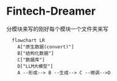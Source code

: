 # Fintech-Dreamer

分模块来写的刚好每个模块一个文件夹来写

  ```mermaid
    flowchart LR
      A["原生数据(convert)"]
      B["结构化数据"]
      C["数据库"]
      D["LLM大模型"]
      A --形成--> B --生成--> C --微调-->D
  ```
